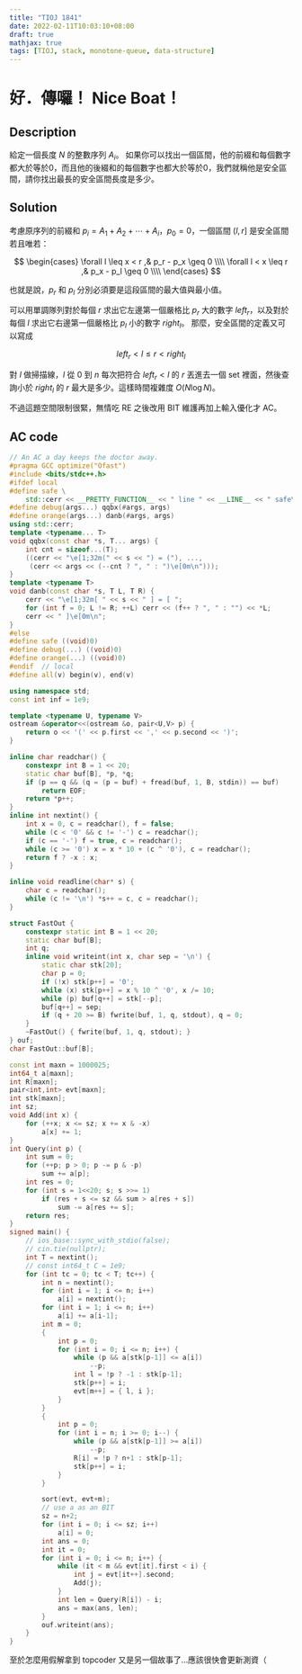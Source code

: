 ```yaml
---
title: "TIOJ 1841"
date: 2022-02-11T10:03:10+08:00
draft: true
mathjax: true
tags: [TIOJ, stack, monotone-queue, data-structure]
---
```


# 好．傳囉！ Nice Boat！

## Description
給定一個長度 $N$ 的整數序列 $A_i$。
如果你可以找出一個區間，他的前綴和每個數字都大於等於0，而且他的後綴和的每個數字也都大於等於0，我們就稱他是安全區間，請你找出最長的安全區間長度是多少。

## Solution

考慮原序列的前綴和 $p_i = A_1+A_2+\cdots+A_i$，$p_0=0$，一個區間 $(l, r]$ 是安全區間若且唯若：

$$
\begin{cases}
\forall l \leq x < r ,& p_r - p_x \geq 0 \\\\
\forall l < x \leq r ,& p_x - p_l \geq 0 \\\\
\end{cases}
$$

也就是說，$p_r$ 和 $p_l$ 分別必須要是這段區間的最大值與最小值。

可以用單調隊列對於每個 $r$ 求出它左邊第一個嚴格比 $p_r$ 大的數字 $left_r$，以及對於每個 $l$ 求出它右邊第一個嚴格比 $p_l$ 小的數字 $right_l$。
那麼，安全區間的定義又可以寫成

$$
left_r < l \leq r < right_l
$$

對 $l$ 做掃描線，$l$ 從 $0$ 到 $n$ 每次把符合 $left_r < l$ 的 $r$ 丟進去一個 set 裡面，然後查詢小於 $right_l$ 的 $r$ 最大是多少。這樣時間複雜度 $O(N\log N)$。

不過這題空間限制很緊，無情吃 RE 之後改用 BIT 維護再加上輸入優化才 AC。

## AC code

```cpp
// An AC a day keeps the doctor away.
#pragma GCC optimize("Ofast")
#include <bits/stdc++.h>
#ifdef local
#define safe \
    std::cerr << __PRETTY_FUNCTION__ << " line " << __LINE__ << " safe\n"
#define debug(args...) qqbx(#args, args)
#define orange(args...) danb(#args, args)
using std::cerr;
template <typename... T>
void qqbx(const char *s, T... args) {
    int cnt = sizeof...(T);
    ((cerr << "\e[1;32m(" << s << ") = ("), ...,
     (cerr << args << (--cnt ? ", " : ")\e[0m\n")));
}
template <typename T>
void danb(const char *s, T L, T R) {
    cerr << "\e[1;32m[ " << s << " ] = [ ";
    for (int f = 0; L != R; ++L) cerr << (f++ ? ", " : "") << *L;
    cerr << " ]\e[0m\n";
}
#else
#define safe ((void)0)
#define debug(...) ((void)0)
#define orange(...) ((void)0)
#endif  // local
#define all(v) begin(v), end(v)

using namespace std;
const int inf = 1e9;

template <typename U, typename V>
ostream &operator<<(ostream &o, pair<U,V> p) {
    return o << '(' << p.first << ',' << p.second << ')';
}

inline char readchar() {
    constexpr int B = 1 << 20;
    static char buf[B], *p, *q;
    if (p == q && (q = (p = buf) + fread(buf, 1, B, stdin)) == buf)
        return EOF;
    return *p++;
}
inline int nextint() {
    int x = 0, c = readchar(), f = false;
    while (c < '0' && c != '-') c = readchar();
    if (c == '-') f = true, c = readchar();
    while (c >= '0') x = x * 10 + (c ^ '0'), c = readchar();
    return f ? -x : x;
}

inline void readline(char* s) {
    char c = readchar();
    while (c != '\n') *s++ = c, c = readchar();
}

struct FastOut {
    constexpr static int B = 1 << 20;
    static char buf[B];
    int q;
    inline void writeint(int x, char sep = '\n') {
        static char stk[20];
        char p = 0;
        if (!x) stk[p++] = '0';
        while (x) stk[p++] = x % 10 ^ '0', x /= 10;
        while (p) buf[q++] = stk[--p];
        buf[q++] = sep;
        if (q + 20 >= B) fwrite(buf, 1, q, stdout), q = 0;
    }
    ~FastOut() { fwrite(buf, 1, q, stdout); }
} ouf;
char FastOut::buf[B];

const int maxn = 1000025;
int64_t a[maxn];
int R[maxn];
pair<int,int> evt[maxn];
int stk[maxn];
int sz;
void Add(int x) {
    for (++x; x <= sz; x += x & -x)
        a[x] += 1;
}
int Query(int p) {
    int sum = 0;
    for (++p; p > 0; p -= p & -p)
        sum += a[p];
    int res = 0;
    for (int s = 1<<20; s; s >>= 1)
        if (res + s <= sz && sum > a[res + s])
            sum -= a[res += s];
    return res;
}
signed main() {
    // ios_base::sync_with_stdio(false);
    // cin.tie(nullptr);
    int T = nextint();
    // const int64_t C = 1e9;
    for (int tc = 0; tc < T; tc++) {
        int n = nextint();
        for (int i = 1; i <= n; i++)
            a[i] = nextint();
        for (int i = 1; i <= n; i++)
            a[i] += a[i-1];
        int m = 0;
        {
            int p = 0;
            for (int i = 0; i <= n; i++) {
                while (p && a[stk[p-1]] <= a[i])
                    --p;
                int l = !p ? -1 : stk[p-1];
                stk[p++] = i;
                evt[m++] = { l, i };
            }
        }
        {
            int p = 0;
            for (int i = n; i >= 0; i--) {
                while (p && a[stk[p-1]] >= a[i])
                    --p;
                R[i] = !p ? n+1 : stk[p-1];
                stk[p++] = i;
            }
        }

        sort(evt, evt+m);
        // use a as an BIT
        sz = n+2;
        for (int i = 0; i <= sz; i++)
            a[i] = 0;
        int ans = 0;
        int it = 0;
        for (int i = 0; i <= n; i++) {
            while (it < m && evt[it].first < i) {
                int j = evt[it++].second;
                Add(j);
            }
            int len = Query(R[i]) - i;
            ans = max(ans, len);
        }
        ouf.writeint(ans);
    }
}
```

至於怎麼用假解拿到 topcoder 又是另一個故事了…應該很快會更新測資（

